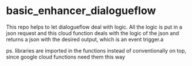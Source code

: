 # basic_enhancer_dialogueflow
This repo helps to let dialogueflow deal with logic. All the logic is put in a json request and this cloud function deals with the logic of the json and returns a json with the desired output, which is an event trigger.a

ps. libraries are imported in the functions instead of conventionally on top, since google cloud functions need them this way